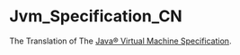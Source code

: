 # Jvm_Specification_CN

The Translation of The [Java® Virtual Machine Specification](https://docs.oracle.com/javase/specs/jvms/se8/html/).
